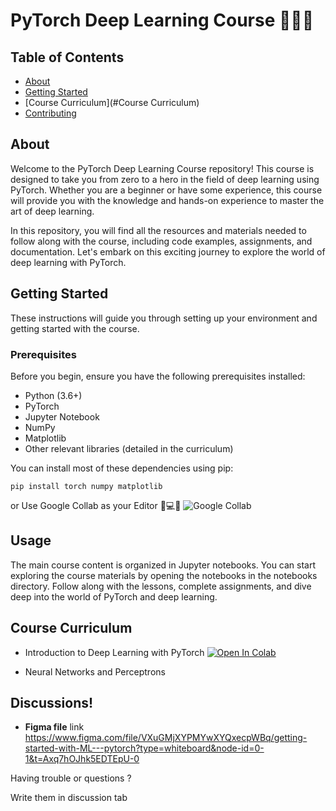 # PyTorch Deep Learning Course 🔮✨🧪

## Table of Contents

- [About](#about)
- [Getting Started](#getting_started)
- [Course Curriculum](#Course Curriculum)
- [Contributing](../CONTRIBUTING.md)

## About <a name="about"></a>

Welcome to the PyTorch Deep Learning Course repository! This course is designed to take you from zero to a hero in the field of deep learning using PyTorch. Whether you are a beginner or have some experience, this course will provide you with the knowledge and hands-on experience to master the art of deep learning.

In this repository, you will find all the resources and materials needed to follow along with the course, including code examples, assignments, and documentation. Let's embark on this exciting journey to explore the world of deep learning with PyTorch.

## Getting Started <a name="getting_started"></a>

These instructions will guide you through setting up your environment and getting started with the course.

### Prerequisites

Before you begin, ensure you have the following prerequisites installed:

- Python (3.6+)
- PyTorch
- Jupyter Notebook
- NumPy
- Matplotlib
- Other relevant libraries (detailed in the curriculum)

You can install most of these dependencies using pip:

```
pip install torch numpy matplotlib
```

or Use Google Collab as your Editor 🌟💻🚀
<img src="https://colab.research.google.com/assets/colab-badge.svg" alt="Google Collab"/>

## Usage <a name = "usage"></a>

The main course content is organized in Jupyter notebooks. You can start exploring the course materials by opening the notebooks in the notebooks directory. Follow along with the lessons, complete assignments, and dive deep into the world of PyTorch and deep learning.

## Course Curriculum <a name = "Course Curriculum"></a>

- Introduction to Deep Learning with PyTorch
  <a target="_blank" href="https://colab.research.google.com/github/Amr-Abdellatif/learn-deep-learning-using-pytorch/blob/main/curriculum/00_starting_with_basics.ipynb">
  <img src="https://colab.research.google.com/assets/colab-badge.svg" alt="Open In Colab"/>
  </a>

- Neural Networks and Perceptrons

## Discussions! <a name = "Discussions!"></a>

- **Figma file** link https://www.figma.com/file/VXuGMjXYPMYwXYQxecpWBq/getting-started-with-ML---pytorch?type=whiteboard&node-id=0-1&t=Axq7hOJhk5EDTEpU-0

Having trouble or questions ?

Write them in discussion tab
